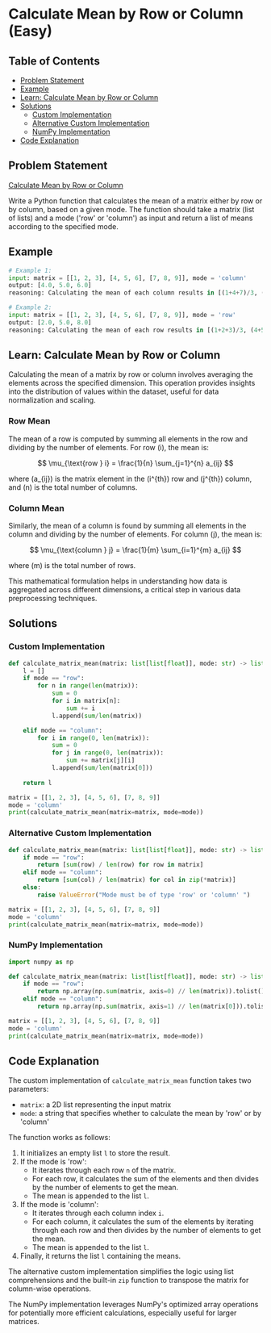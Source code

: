 # Calculate Mean by Row or Column (Easy)

## Table of Contents

- [Problem Statement](#problem-statement)
- [Example](#example)
- [Learn: Calculate Mean by Row or Column](#learn-calculate-mean-by-row-or-column)
- [Solutions](#solutions)
  - [Custom Implementation](#custom-implementation)
  - [Alternative Custom Implementation](#alternative-custom-implementation)
  - [NumPy Implementation](#numpy-implementation)
- [Code Explanation](#code-explanation)

## Problem Statement

[Calculate Mean by Row or Column](https://www.deep-ml.com/problem/Calculate%20Mean%20by%20Row%20or%20Column)

Write a Python function that calculates the mean of a matrix either by row or by column, based on a given mode. The function should take a matrix (list of lists) and a mode ('row' or 'column') as input and return a list of means according to the specified mode.

## Example

```python
# Example 1:
input: matrix = [[1, 2, 3], [4, 5, 6], [7, 8, 9]], mode = 'column'
output: [4.0, 5.0, 6.0]
reasoning: Calculating the mean of each column results in [(1+4+7)/3, (2+5+8)/3, (3+6+9)/3].

# Example 2:
input: matrix = [[1, 2, 3], [4, 5, 6], [7, 8, 9]], mode = 'row'
output: [2.0, 5.0, 8.0]
reasoning: Calculating the mean of each row results in [(1+2+3)/3, (4+5+6)/3, (7+8+9)/3].
```

## Learn: Calculate Mean by Row or Column

Calculating the mean of a matrix by row or column involves averaging the elements across the specified dimension. This operation provides insights into the distribution of values within the dataset, useful for data normalization and scaling.

### Row Mean

The mean of a row is computed by summing all elements in the row and dividing by the number of elements. For row \(i\), the mean is:

$$
\mu_{\text{row } i} = \frac{1}{n} \sum_{j=1}^{n} a_{ij}
$$

where \(a_{ij}\) is the matrix element in the \(i^{th}\) row and \(j^{th}\) column, and \(n\) is the total number of columns.

### Column Mean

Similarly, the mean of a column is found by summing all elements in the column and dividing by the number of elements. For column \(j\), the mean is:

$$
\mu_{\text{column } j} = \frac{1}{m} \sum_{i=1}^{m} a_{ij}
$$

where \(m\) is the total number of rows.

This mathematical formulation helps in understanding how data is aggregated across different dimensions, a critical step in various data preprocessing techniques.

## Solutions

### Custom Implementation

```python
def calculate_matrix_mean(matrix: list[list[float]], mode: str) -> list[float]:
    l = []
    if mode == "row":
        for n in range(len(matrix)):
            sum = 0
            for i in matrix[n]:
                sum += i
            l.append(sum/len(matrix))

    elif mode == "column":
        for i in range(0, len(matrix)):
            sum = 0
            for j in range(0, len(matrix)):
                sum += matrix[j][i]
            l.append(sum/len(matrix[0]))
     
    return l

matrix = [[1, 2, 3], [4, 5, 6], [7, 8, 9]]
mode = 'column'
print(calculate_matrix_mean(matrix=matrix, mode=mode))
```

### Alternative Custom Implementation

```python
def calculate_matrix_mean(matrix: list[list[float]], mode: str) -> list[float]:
    if mode == "row":
        return [sum(row) / len(row) for row in matrix]
    elif mode == "column":
        return [sum(col) / len(matrix) for col in zip(*matrix)]
    else:
        raise ValueError("Mode must be of type 'row' or 'column' ")

matrix = [[1, 2, 3], [4, 5, 6], [7, 8, 9]]
mode = 'column'
print(calculate_matrix_mean(matrix=matrix, mode=mode))
```

### NumPy Implementation

```python
import numpy as np

def calculate_matrix_mean(matrix: list[list[float]], mode: str) -> list[float]:
    if mode == "row":
        return np.array(np.sum(matrix, axis=0) // len(matrix)).tolist()
    elif mode == "column":
        return np.array(np.sum(matrix, axis=1) // len(matrix[0])).tolist()

matrix = [[1, 2, 3], [4, 5, 6], [7, 8, 9]]
mode = 'column'
print(calculate_matrix_mean(matrix=matrix, mode=mode))
```

## Code Explanation

The custom implementation of `calculate_matrix_mean` function takes two parameters:

- `matrix`: a 2D list representing the input matrix
- `mode`: a string that specifies whether to calculate the mean by 'row' or by 'column'

The function works as follows:

1. It initializes an empty list `l` to store the result.
2. If the mode is 'row':
   - It iterates through each row `n` of the matrix.
   - For each row, it calculates the sum of the elements and then divides by the number of elements to get the mean.
   - The mean is appended to the list `l`.
3. If the mode is 'column':
   - It iterates through each column index `i`.
   - For each column, it calculates the sum of the elements by iterating through each row and then divides by the number of elements to get the mean.
   - The mean is appended to the list `l`.
4. Finally, it returns the list `l` containing the means.

The alternative custom implementation simplifies the logic using list comprehensions and the built-in `zip` function to transpose the matrix for column-wise operations.

The NumPy implementation leverages NumPy's optimized array operations for potentially more efficient calculations, especially useful for larger matrices.